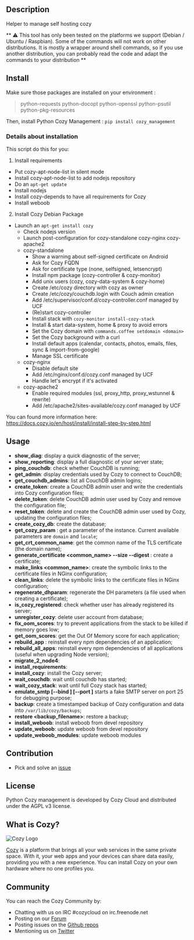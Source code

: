 ## Description

Helper to manage self hosting cozy

** ⚠ This tool has only been tested on the platforms we support (Debian / Ubuntu / Raspbian). Some of the commands will not work on other distributions. It is mostly a wrapper around shell commands, so if you use another distribution, you can probably read the code and adapt the commands to your distribution **

## Install

Make sure those packages are installed on your environment :
> python-requests python-docopt python-openssl	python-psutil python-pkg-resources

Then, install Python Cozy Management :
`pip install cozy_management`


### Details about installation

This script do this for you:

1. Install requirements
  * Put cozy-apt-node-list in silent mode
  * Install cozy-apt-node-list to add nodejs repository
  * Do an `apt-get update`
  * Install nodejs
  * Install cozy-depends to have all requirements for Cozy
  * Install weboob
2. Install Cozy Debian Package
  * Launch an `apt-get install cozy`
    * Check nodejs version
    * Launch post-configuration for cozy-standalone cozy-nginx cozy-apache2
    * cozy-standalone
      * Show a warning about self-signed certificate on Android
      * Ask for Cozy FQDN
      * Ask for certificate type (none, selfsigned, letsencrypt)
      * Install npm package (cozy-controller & cozy-monitor)
      * Add unix users (cozy, cozy-data-system & cozy-home)
      * Create /etc/cozy directory with cozy as owner
      * Create /etc/cozy/couchdb.login with Couch admin creation
      * Add /etc/supervisor/conf.d/cozy-controller.conf managed by UCF
      * (Re)start cozy-controller
      * Install stack with `cozy-monitor install-cozy-stack`
      * Install & start data-system, home & proxy to avoid errors
      * Set the Cozy domain with `commands.coffee setdomain <domain>`
      * Set the Cozy background with a curl
      * Install default apps (calendar, contacts, photos, emails, files, sync & import-from-google)
      * Manage SSL certificate
    * cozy-nginx
      * Disable default site
      * Add /etc/nginx/conf.d/cozy.conf managed by UCF
      * Handle let's encrypt if it's activated
    * cozy-apache2
      * Enable required modules (ssl, proxy_http, proxy_wstunnel & rewrite)
      * Add /etc/apache2/sites-available/cozy.conf managed by UCF

You can found more information here: https://docs.cozy.io/en/host/install/install-step-by-step.html

## Usage

* **show_diag**: display a quick diagnostic of the server;
* **show_reporting**: display a full diagnostic of your server state;
* **ping_couchdb**: check whether CouchDB is running;
* **get_admin**: display credentials used by Cozy to connect to CouchDB;
* **get_couchdb_admins**: list all CouchDB admin logins;
* **create_token**: create a CouchDB admin user and write the credentials into Cozy configuration files;
* **delete_token**: delete CouchDB admin user used by Cozy and remove the configuration file;
* **reset_token**: delete and create the CouchDB admin user used by Cozy, updating the configuration files;
* **create_cozy_db**: create the database;
* **get_cozy_param <name>**: get a parameter of the instance. Current available parameters are `domain` and `locale`;
* **get_crt_common_name**: get the common name of the TLS certificate (the domain name);
* **generate_certificate <common_name> --size <size> --digest <digest>**: create a certificate;
* **make_links <common_name>**: create the symbolic links to the certificate files in NGinx configuration;
* **clean_links**: delete the symbolic links to the certificate files in NGinx configuration;
* **regenerate_dhparam**: regenerate the DH parameters (a file used when creating a certificate);
* **is_cozy_registered**: check whether user has already registered its server;
* **unregister_cozy**: delete user account from database;
* **fix_oom_scores**: try to prevent applications from the stack to be killed if memory goes low;
* **get_oom_scores**: get the Out Of Memory score for each application;
* **rebuild_app <app>**: reinstall every npm dependencies of an application;
* **rebuild_all_apps**: reinstall every npm dependencies of all applications (useful when upgrading Node version);
* **migrate_2_node4**:
* **install_requirements**:
* **install_cozy**: install the Cozy server;
* **wait_couchdb**: wait until couchdb has started;
* **wait_cozy_stack**: wait until full Cozy stack has started;
* **emulate_smtp [--bind <ip>] [--port <port>]** starts a fake SMTP server on port 25 for debugging purpose;
* **backup**: create a timestamped backup of Cozy configuration and data into `/var/lib/cozy/backups`;
* **restore <backup_filename>**: restore a backup;
* **install_weboob**: install weboob from devel repository
* **update_weboob**: update weboob from devel repository
* **update_weboob_modules**: update weboob modules

## Contribution

* Pick and solve an [issue](https://github.com/cozy/python_cozy_management/issues)

## License

Python Cozy management is developed by Cozy Cloud and distributed under the AGPL v3 license.

## What is Cozy?

![Cozy Logo](https://raw.github.com/cozy/cozy-setup/gh-pages/assets/images/happycloud.png)

[Cozy](http://cozy.io) is a platform that brings all your web services in the
same private space.  With it, your web apps and your devices can share data
easily, providing you with a new experience. You can install Cozy on your own
hardware where no one profiles you.

## Community

You can reach the Cozy Community by:

* Chatting with us on IRC #cozycloud on irc.freenode.net
* Posting on our [Forum](https://forum.cozy.io/)
* Posting issues on the [Github repos](https://github.com/cozy/)
* Mentioning us on [Twitter](http://twitter.com/mycozycloud)
